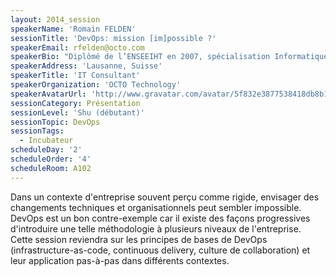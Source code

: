 ```yaml
---
layout: 2014_session
speakerName: 'Romain FELDEN'
sessionTitle: 'DevOps: mission [im]possible ?'
speakerEmail: rfelden@octo.com
speakerBio: "Diplômé de l’ENSEEIHT en 2007, spécialisation Informatique et Mathématiques Appliquées, Romain s’est rapidement orienté vers le développement et l’architecture logicielle.\n\nAprès deux ans passés au sein de l’équipe de développement de Jahia, un CMS open-source, il a rejoint Elca où il a participé à plusieurs projets autour de la gestion de contenu incluant EMC Documentum et Alfresco.\n\nSon attrait pour l’entrepreunariat l’a poussé à participer ensuite à la création de Voxtrot, une startup dans le domaine VoIP mobile. Durant ces deux années il a développé de fortes compétences sur les plateformes mobiles ainsi que dans les télécoms.\n\nConsultant chez OCTO depuis 2013, il intervient sur des missions techniques impliquant entre autres Java ou Android/iOS, mais participe aussi à des encadrements et accompagnements méthodologiques, notamment en introduisant l’agilité dans des équipes de développement."
speakerAddress: 'Lausanne, Suisse'
speakerTitle: 'IT Consultant'
speakerOrganization: 'OCTO Technology'
speakerAvatarUrl: 'http://www.gravatar.com/avatar/5f832e3877538418db8b13979a9be634?size=200&default=mm'
sessionCategory: Présentation
sessionLevel: 'Shu (débutant)'
sessionTopic: DevOps
sessionTags:
  - Incubateur
scheduleDay: '2'
scheduleOrder: '4'
scheduleRoom: A102
---
```


Dans un contexte d'entreprise souvent perçu comme rigide, envisager des changements techniques et organisationnels peut sembler impossible.
DevOps est un bon contre-exemple car il existe des façons progressives d'introduire une telle méthodologie à plusieurs niveaux de l'entreprise.
Cette session reviendra sur les principes de bases de DevOps (infrastructure-as-code, continuous delivery, culture de collaboration) et leur application pas-à-pas dans différents contextes.
